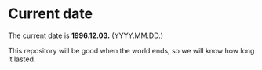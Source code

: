 # Current date

The current date is **1996.12.03.** (YYYY.MM.DD.)

This repository will be good when the world ends, so we will know how long it lasted.